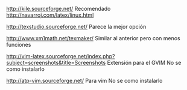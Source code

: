 http://kile.sourceforge.net/
Recomendado http://navarroj.com/latex/linux.html

http://texstudio.sourceforge.net/
Parece la mejor opción

http://www.xm1math.net/texmaker/
Similar al anterior pero con menos funciones

http://vim-latex.sourceforge.net/index.php?subject=screenshots&title=Screenshots
Extensión para el GVIM
No se como instalarlo

http://atp-vim.sourceforge.net/
Para vim
No se como instalarlo
